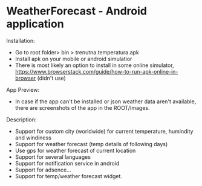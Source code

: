 # WeatherForecast - Android application

Installation:
- Go to root folder> bin > trenutna.temperatura.apk
- Install apk on your mobile or android simulatior
- There is most likely an option to install in some online simulator, https://www.browserstack.com/guide/how-to-run-apk-online-in-browser (didn't use) 

App Preview:
- In case if the app can't be installed or json weather data aren't available, there are screenshots of the app in the ROOT/Images. 

Description:
- Support for custom city (worldwide) for current temperature, humindity and windiness
- Support for weather forecast (temp details of following days)
- Use gps for weather forecast of current location
- Support for several languages
- Support for notification service in android
- Support for adsence...
- Support for temp/weather forecast widget.
